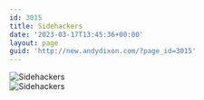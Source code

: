 ```yaml
---
id: 3015
title: Sidehackers
date: '2023-03-17T13:45:36+00:00'
layout: page
guid: 'http://new.andydixon.com/?page_id=3015'
---
```


![Sidehackers](https://i0.wp.com/assets.g8x2.ldn.idrivee2-23.com/posters/Sidehackers%2001.jpg?w=1200&ssl=1 "Sidehackers")  
![Sidehackers](https://i0.wp.com/assets.g8x2.ldn.idrivee2-23.com/posters/Sidehackers%2002.jpg?w=1200&ssl=1 "Sidehackers")